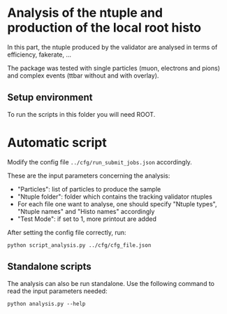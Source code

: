 # Analysis of the ntuple and production of the local root histo

In this part, the ntuple produced by the validator are analysed in terms of efficiency, fakerate, ...

The package was tested with single particles (muon, electrons and pions) and complex events (ttbar without and with overlay).

## Setup environment

To run the scripts in this folder you will need ROOT.

# Automatic script

Modify the config file `../cfg/run_submit_jobs.json` accordingly.

These are the input parameters concerning the analysis:
- "Particles": list of particles to produce the sample
- "Ntuple folder": folder which contains the tracking validator ntuples
- For each file one want to analyse, one should specify "Ntuple types", "Ntuple names" and "Histo names" accordingly
- "Test Mode": if set to 1, more printout are added

After setting the config file correctly, run:
```
python script_analysis.py ../cfg/cfg_file.json
```

## Standalone scripts

The analysis can also be run standalone.
Use the following command to read the input parameters needed:
```
python analysis.py --help
```
